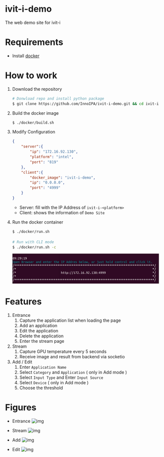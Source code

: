 # ivit-i-demo
The web demo site for ivit-i

# Requirements
* Install [docker](https://max-c.notion.site/Install-Docker-9a0927c9b8aa4455b66548843246152f)

# How to work
1. Download the repository
    ```bash
    # Donwload repo and install python package
    $ git clone https://github.com/InnoIPA/ivit-i-demo.git && cd ivit-i-demo
    ```
2. Build the docker image
    ```bash
    $ ./docker/build.sh
    ```
3. Modify Configuration
    ```JSON
    {
        "server":{
            "ip": "172.16.92.130",
            "platform": "intel",
            "port": "819"
        },
        "client":{
            "docker_image": "ivit-i-demo",
            "ip": "0.0.0.0",
            "port": "4999"
        }
    }
    ```
    * Server: fill with the IP Address of `ivit-i-<platform>`
    * Client: shows the information of `Demo Site`
    
4. Run the docker container
    ```bash
    $ ./docker/run.sh
    
    # Run with CLI mode
    $ ./docker/run.sh -c
    ```
    ![image](assests/ivit-i-demo-ip.png)

# Features
1. Entrance
   1. Capture the application list when loading the page
   2. Add an application
   3. Edit the application
   4. Delete the application
   5. Enter the stream page
2. Stream
   1. Capture GPU temperature every 5 seconds
   2. Receive image and result from backend via socketio
3. Add / Edit
   1. Enter `Application Name`
   2. Select `Category` and `Application` ( only in Add mode )
   3. Select `Input Type` and Enter `Input Source`
   4. Select `Device` ( only in Add mode )
   5. Choose the threshold

# Figures
* Entrance
    ![img](./assests/dashboard.png)

* Stream
    ![img](./assests/stream.png)

* Add 
    ![img](./assests/add.png)

* Edit
    ![img](./assests/edit.png)

